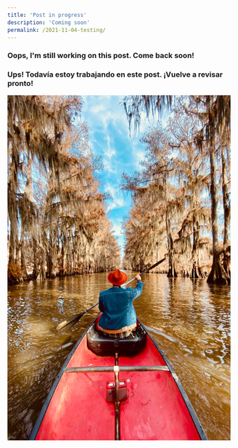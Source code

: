 ```yaml
---
title: 'Post in progress'
description: 'Coming soon'
permalink: /2021-11-04-testing/
---
```


### Oops, I'm still working on this post. Come back soon!

### Ups! Todavía estoy trabajando en este post. ¡Vuelve a revisar pronto!

![Coming soon](/assets/images/Discover/descubre2.jpg)
